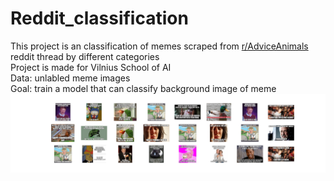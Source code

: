 # Reddit_classification
<div>This project is an classification of memes  scraped from 
<a href="https://www.reddit.com/r/AdviceAnimals/">r/AdviceAnimals</a>
reddit thread by different categories
</div>
<div>Project is made for Vilnius School of AI</div>
<div>Data: unlabled meme images</div>
<div>Goal: train a model that can classify background image of meme</div>
<img src="back.jpg" width="1300" >
